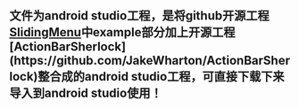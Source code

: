 ## 文件为android studio工程，是将github开源工程[SlidingMenu]("https://github.com/jfeinstein10/SlidingMenu")中example部分加上开源工程[ActionBarSherlock](https://github.com/JakeWharton/ActionBarSherlock)整合成的android studio工程，可直接下载下来导入到android studio使用！